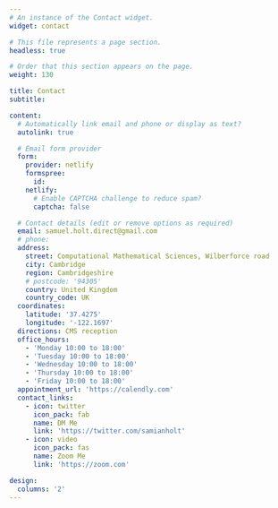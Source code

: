 ```yaml
---
# An instance of the Contact widget.
widget: contact

# This file represents a page section.
headless: true

# Order that this section appears on the page.
weight: 130

title: Contact
subtitle:

content:
  # Automatically link email and phone or display as text?
  autolink: true

  # Email form provider
  form:
    provider: netlify
    formspree:
      id:
    netlify:
      # Enable CAPTCHA challenge to reduce spam?
      captcha: false

  # Contact details (edit or remove options as required)
  email: samuel.holt.direct@gmail.com
  # phone: 
  address:
    street: Computational Mathematical Sciences, Wilberforce road
    city: Cambridge
    region: Cambridgeshire
    # postcode: '94305'
    country: United Kingdom
    country_code: UK
  coordinates:
    latitude: '37.4275'
    longitude: '-122.1697'
  directions: CMS reception
  office_hours:
    - 'Monday 10:00 to 18:00'
    - 'Tuesday 10:00 to 18:00'
    - 'Wednesday 10:00 to 18:00'
    - 'Thursday 10:00 to 18:00'
    - 'Friday 10:00 to 18:00'
  appointment_url: 'https://calendly.com'
  contact_links:
    - icon: twitter
      icon_pack: fab
      name: DM Me
      link: 'https://twitter.com/samianholt'
    - icon: video
      icon_pack: fas
      name: Zoom Me
      link: 'https://zoom.com'

design:
  columns: '2'
---
```

